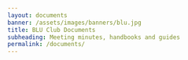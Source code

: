 ```yaml
---
layout: documents
banner: /assets/images/banners/blu.jpg
title: BLU Club Documents
subheading: Meeting minutes, handbooks and guides
permalink: /documents/
---
```

